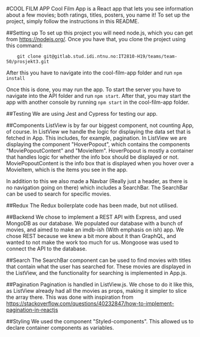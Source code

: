 #COOL FILM APP
Cool Film App is a React app that lets you see information about a few movies; both ratings, titles, posters, you name it! To set up the project, simply follow the instructions in this README.

##Setting up
To set up this project you will need node.js, which you can get from https://nodejs.org/. Once you have that, you clone the project using this command:
```
    git clone git@gitlab.stud.idi.ntnu.no:IT2810-H19/teams/team-50/prosjekt3.git
```

After this you have to navigate into the cool-film-app folder and run ```npm install```

Once this is done, you may run the app. To start the server you have to navigate into the API folder and run ```npm start```. After that, you may start the app with another console by running ```npm start``` in the cool-film-app folder.

##Testing
We are using Jest and Cypress for testing our app.

##Components
ListView is by far our biggest component, not counting App, of course. In ListView we handle the logic for displaying the data set that is fetched in App. This includes, for example, pagination.
In ListView we are displaying the component "HoverPopout", which contains the components "MoviePopoutContent" and "MovieItem". HoverPopout is mostly a container that handles logic for whether the info box should be displayed or not.
MoviePopoutContent is the info box that is displayed when you hover over a MovieItem, which is the items you see in the app.

In addition to this we also made a Navbar (Really just a header, as there is no navigation going on there) which includes a SearchBar. The SearchBar can be used to search for specific movies.

##Redux
The Redux boilerplate code has been made, but not utilised.

##Backend
We chose to implement a REST API with Express, and used MongoDB as our database. We populated our database with a bunch of movies, and aimed to make an imdb-ish (With emphasis on ish) app. We chose REST because we knew a bit more about it than GraphQL, and wanted to not make the work too much for us. Mongoose was used to connect the API to the database.

##Search
The SearchBar component can be used to find movies with titles that contain what the user has searched for. These movies are displayed in the ListView, and the functionality for searching is implemented in App.js.

##Pagination
Pagination is handled in ListView.js. We chose to do it like this, as ListView already had all the movies as props, making it simpler to slice the array there. This was done with inspiration from https://stackoverflow.com/questions/40232847/how-to-implement-pagination-in-reactjs

##Styling
We used the component "Styled-components". This allowed us to declare container components as variables.

